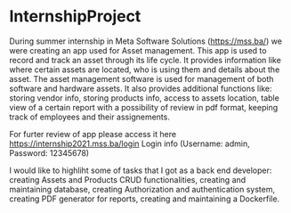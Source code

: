 # InternshipProject

During summer internship in Meta Software Solutions (https://mss.ba/) we were creating an app used for Asset management.
This app is used to record and track an asset through its life cycle. It provides information like where certain assets are located,
who is using them and details about the asset. The asset management software is used for management of both software and hardware assets.
It also provides  additional functions like: storing vendor info, storing products info, access to assets location, table view of a certain report with a possibility of review in pdf format, keeping track of employees and their assignements.

For furter review of app please access it here https://internship2021.mss.ba/login
Login info (Username: admin, Password: 12345678)

I would like to highliht some of tasks that I got as a back end developer: creating Assets and Products CRUD functionalities, 
creating and maintaining database, creating Authorization and authentication system, creating PDF generator for reports, creating and maintaining a Dockerfile.
